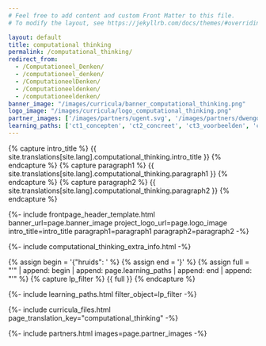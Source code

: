 ```yaml
---
# Feel free to add content and custom Front Matter to this file.
# To modify the layout, see https://jekyllrb.com/docs/themes/#overriding-theme-defaults

layout: default
title: computational thinking
permalink: /computational_thinking/
redirect_from: 
  - /Computationeel_Denken/
  - /computationeel_denken/
  - /ComputationeelDenken/
  - /Computationeeldenken/
  - /computationeeldenken/
banner_image: "/images/curricula/banner_computational_thinking.png"
logo_image: "/images/curricula/logo_computational_thinking.png"
partner_images: ['/images/partners/ugent.svg', '/images/partners/dwengo.png', '/images/partners/pov.jpeg', '/images/partners/hogent.svg', '/images/partners/istem.png', '/images/partners/vlaanderen.svg']
learning_paths: ['ct1_concepten', 'ct2_concreet', 'ct3_voorbeelden', 'ct10_bebras', 'ct4_evaluatiekader', 'ct5_kijkwijzer', 'ct6_cases', 'ct7_historiek', 'ct8_eindtermen', 'ct9_impact']
---
```


{% capture intro_title %} {{ site.translations[site.lang].computational_thinking.intro_title }} {% endcapture %}
{% capture paragraph1 %} {{ site.translations[site.lang].computational_thinking.paragraph1 }} {% endcapture %}
{% capture paragraph2 %} {{ site.translations[site.lang].computational_thinking.paragraph2 }} {% endcapture %}


{%- include frontpage_header_template.html banner_url=page.banner_image project_logo_url=page.logo_image
intro_title=intro_title
paragraph1=paragraph1
paragraph2=paragraph2
-%}

{%- include computational_thinking_extra_info.html -%}

{% assign begin = '{"hruids": ' %}
{% assign end = '}' %}
{% assign full = "'" | append: begin | append: page.learning_paths | append: end | append: "'" %}
{% capture lp_filter %} {{ full }} {% endcapture %}

{%- include learning_paths.html filter_object=lp_filter -%}

{%- include curricula_files.html page_translation_key="computational_thinking" -%}

{%- include partners.html images=page.partner_images -%}